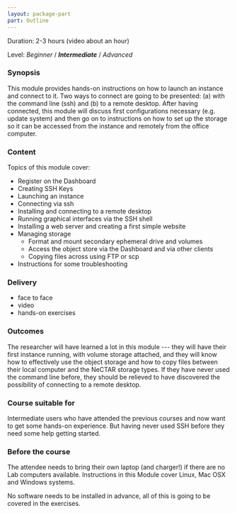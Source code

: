 ```yaml
---
layout: package-part
part: Outline
---
```


Duration: 2-3 hours (video about an hour)

Level: _Beginner_ / **_Intermediate_** / _Advanced_

### Synopsis

This module provides hands-on instructions on how to launch an instance and connect to it. Two ways to connect are going to be presented: (a) with the command line (ssh) and (b) to a remote desktop. After having connected, this module will discuss first configurations necessary (e.g. update system) and then go on to instructions on how to set up the storage so it can be accessed from the instance and remotely from the office computer.

### Content

Topics of this module cover:

* Register on the Dashboard
* Creating SSH Keys
* Launching an instance
* Connecting via ssh
* Installing and connecting to a remote desktop
* Running graphical interfaces via the SSH shell
* Installing a web server and creating a first simple website
* Managing storage
    * Format and mount secondary ephemeral drive and volumes
    * Access the object store via the Dashboard and via other clients
    * Copying files across using FTP or scp
* Instructions for some troubleshooting


### Delivery

* face to face
* video
* hands-on exercises

### Outcomes

The researcher will have learned a lot in this module --- they will have their first instance running, with volume storage attached, and they will know how to effectively use the object storage and how to copy files between their local computer and the NeCTAR storage types.
If they have never used the command line before, they should be relieved to have discovered the possibility of connecting to a remote desktop. 

### Course suitable for

Intermediate users who have attended the previous courses and now want to get some hands-on experience. 
But having never used SSH before they need some help getting started. 

### Before the course

The attendee needs to bring their own laptop (and charger!) if there are no Lab computers available. Instructions in this Module cover Linux, Mac OSX and Windows systems.

No software needs to be installed in advance, all of this is going to be covered in the exercises.

